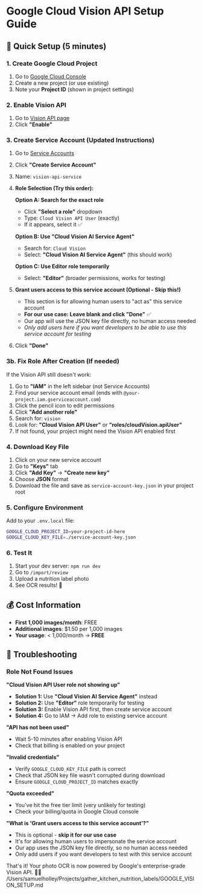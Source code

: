 # Google Cloud Vision API Setup Guide

## 🚀 Quick Setup (5 minutes)

### 1. Create Google Cloud Project
1. Go to [Google Cloud Console](https://console.cloud.google.com/)
2. Create a new project (or use existing)
3. Note your **Project ID** (shown in project settings)

### 2. Enable Vision API
1. Go to [Vision API page](https://console.cloud.google.com/apis/library/vision.googleapis.com)
2. Click **"Enable"**

### 3. Create Service Account (Updated Instructions)
1. Go to [Service Accounts](https://console.cloud.google.com/iam-admin/serviceaccounts)
2. Click **"Create Service Account"**
3. Name: `vision-api-service`
4. **Role Selection (Try this order):**
   
   **Option A: Search for the exact role**
   - Click **"Select a role"** dropdown
   - Type: `Cloud Vision API User` (exactly)
   - If it appears, select it ✅
   
   **Option B: Use "Cloud Vision AI Service Agent"**
   - Search for: `Cloud Vision`
   - Select: **"Cloud Vision AI Service Agent"** (this should work)
   
   **Option C: Use Editor role temporarily**
   - Select: **"Editor"** (broader permissions, works for testing)
   
5. **Grant users access to this service account (Optional - Skip this!)**
   - This section is for allowing human users to "act as" this service account
   - **For our use case: Leave blank and click "Done"** ✅
   - Our app will use the JSON key file directly, no human access needed
   - *Only add users here if you want developers to be able to use this service account for testing*

6. Click **"Done"**

### 3b. Fix Role After Creation (If needed)
If the Vision API still doesn't work:
1. Go to **"IAM"** in the left sidebar (not Service Accounts)
2. Find your service account email (ends with `@your-project.iam.gserviceaccount.com`)
3. Click the pencil icon to edit permissions
4. Click **"Add another role"**
5. Search for: `vision`
6. Look for: **"Cloud Vision API User"** or **"roles/cloudVision.apiUser"**
7. If not found, your project might need the Vision API enabled first

### 4. Download Key File
1. Click on your new service account
2. Go to **"Keys"** tab
3. Click **"Add Key"** → **"Create new key"**
4. Choose **JSON** format
5. Download the file and save as `service-account-key.json` in your project root

### 5. Configure Environment
Add to your `.env.local` file:
```bash
GOOGLE_CLOUD_PROJECT_ID=your-project-id-here
GOOGLE_CLOUD_KEY_FILE=./service-account-key.json
```

### 6. Test It
1. Start your dev server: `npm run dev`
2. Go to `/import/review`
3. Upload a nutrition label photo
4. See OCR results! 🎉

## 💰 Cost Information
- **First 1,000 images/month**: FREE
- **Additional images**: $1.50 per 1,000 images
- **Your usage**: < 1,000/month → **FREE**

## 🔧 Troubleshooting

### Role Not Found Issues
**"Cloud Vision API User role not showing up"**
- **Solution 1:** Use **"Cloud Vision AI Service Agent"** instead
- **Solution 2:** Use **"Editor"** role temporarily for testing
- **Solution 3:** Enable Vision API first, then create service account
- **Solution 4:** Go to IAM → Add role to existing service account

**"API has not been used"**
- Wait 5-10 minutes after enabling Vision API
- Check that billing is enabled on your project

**"Invalid credentials"**
- Verify `GOOGLE_CLOUD_KEY_FILE` path is correct
- Check that JSON key file wasn't corrupted during download
- Ensure `GOOGLE_CLOUD_PROJECT_ID` matches exactly

**"Quota exceeded"**
- You've hit the free tier limit (very unlikely for testing)
- Check your billing/quota in Google Cloud console

**"What is 'Grant users access to this service account'?"**
- This is optional - **skip it for our use case**
- It's for allowing human users to impersonate the service account
- Our app uses the JSON key file directly, so no human access needed
- Only add users if you want developers to test with this service account

That's it! Your photo OCR is now powered by Google's enterprise-grade Vision API. 📸✨</content>
<parameter name="filePath">/Users/samuelholley/Projects/gather_kitchen_nutrition_labels/GOOGLE_VISION_SETUP.md